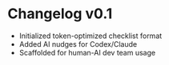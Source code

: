 # Changelog v0.1

- Initialized token-optimized checklist format
- Added AI nudges for Codex/Claude
- Scaffolded for human-AI dev team usage
